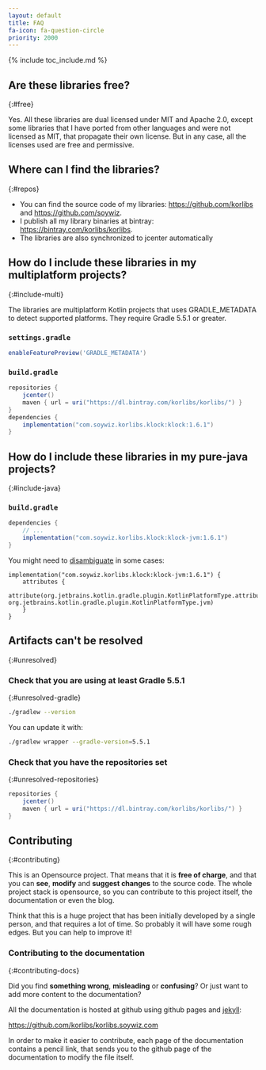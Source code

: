 ```yaml
---
layout: default
title: FAQ
fa-icon: fa-question-circle
priority: 2000
---
```


{% include toc_include.md %}

## Are these libraries free?
{:#free}

Yes. All these libraries are dual licensed under MIT and Apache 2.0, except some libraries that I have ported from other languages and were not licensed as MIT, that propagate their own license. But in any case, all the licenses used are free and permissive.

## Where can I find the libraries?
{:#repos}

* You can find the source code of my libraries: <https://github.com/korlibs> and <https://github.com/soywiz>.
* I publish all my library binaries at bintray: <https://bintray.com/korlibs/korlibs>.
* The libraries are also synchronized to jcenter automatically

## How do I include these libraries in my multiplatform projects?
{:#include-multi}

The libraries are multiplatform Kotlin projects that uses GRADLE_METADATA to detect supported platforms.
They require Gradle 5.5.1 or greater. 

### `settings.gradle`
```groovy
enableFeaturePreview('GRADLE_METADATA')
```

### `build.gradle`
```groovy
repositories {
    jcenter()
    maven { url = uri("https://dl.bintray.com/korlibs/korlibs/") }
}
dependencies {
    implementation("com.soywiz.korlibs.klock:klock:1.6.1")
}
```

## How do I include these libraries in my pure-java projects?
{:#include-java}

### `build.gradle`
```groovy
dependencies {
    // ...
    implementation("com.soywiz.korlibs.klock:klock-jvm:1.6.1")
}
```

You might need to [disambiguate](https://kotlinlang.org/docs/reference/building-mpp-with-gradle.html#disambiguating-targets) in some cases:
```
implementation("com.soywiz.korlibs.klock:klock-jvm:1.6.1") {
    attributes {
        attribute(org.jetbrains.kotlin.gradle.plugin.KotlinPlatformType.attribute, org.jetbrains.kotlin.gradle.plugin.KotlinPlatformType.jvm)
    }
}
```

## Artifacts can't be resolved
{:#unresolved}

### Check that you are using at least Gradle 5.5.1
{:#unresolved-gradle}

```bash
./gradlew --version
```

You can update it with:

```bash
./gradlew wrapper --gradle-version=5.5.1
```

### Check that you have the repositories set
{:#unresolved-repositories}

```groovy
repositories {
    jcenter()
    maven { url = uri("https://dl.bintray.com/korlibs/korlibs/") }
}
```

## Contributing
{:#contributing}

This is an Opensource project.
That means that it is **free of charge**, and that you can **see**, **modify** and **suggest changes** to the source code.
The whole project stack is opensource, so you can contribute to this project itself, the documentation or even the blog.

Think that this is a huge project that has been initially developed by a single person, and that requires a lot of time.
So probably it will have some rough edges. But you can help to improve it!

### Contributing to the documentation
{:#contributing-docs}

Did you find **something wrong**,  **misleading** or **confusing**? Or just want to add more content to the documentation?

All the documentation is hosted at github using github pages and [jekyll](https://jekyllrb.com/):

<https://github.com/korlibs/korlibs.soywiz.com>

In order to make it easier to contribute, each page of the documentation contains a pencil link, that sends you to the github page of the documentation to modify the file itself.
